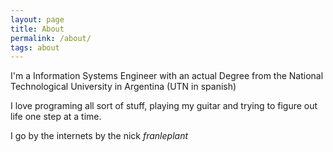 ```yaml
---
layout: page
title: About
permalink: /about/
tags: about
---
```


I'm a Information Systems Engineer with an actual Degree from 
the National Technological University in Argentina (UTN in spanish)

I love programing all sort of stuff, playing my guitar and
trying to figure out life one step at a time.

I go by the internets by the nick *franleplant*
